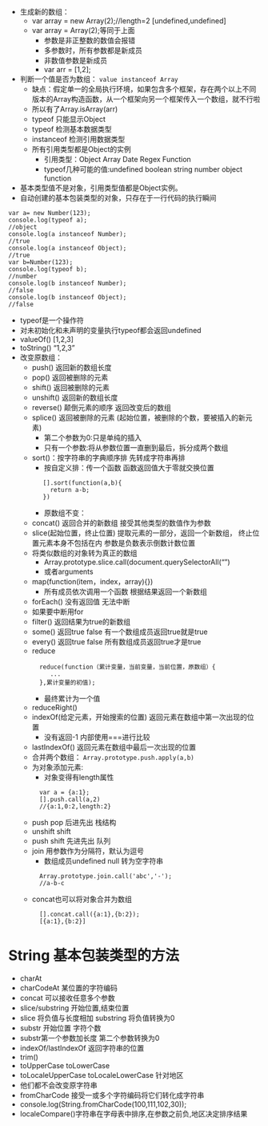 * 生成新的数组：
  * var array = new Array(2);//length=2 [undefined,undefined]
  * var array = Array(2);等同于上面
    * 参数是非正整数的数值会报错
    * 多参数时，所有参数都是新成员
    * 非数值参数是新成员
    * var arr = [1,2];
* 判断一个值是否为数组：
  ```value instanceof Array```
  * 缺点：假定单一的全局执行环境，如果包含多个框架，存在两个以上不同版本的Array构造函数，从一个框架向另一个框架传入一个数组，就不行啦 
  * 所以有了Array.isArray(arr)
  * typeof 只能显示Object
  * typeof 检测基本数据类型
  * instanceof 检测引用数据类型
  * 所有引用类型都是Object的实例
    * 引用类型：Object Array Date Regex Function 
    * typeof几种可能的值:undefined boolean string number object function
* 基本类型值不是对象，引用类型值都是Object实例。
* 自动创建的基本包装类型的对象，只存在于一行代码的执行瞬间
```
var a= new Number(123);
console.log(typeof a);
//object
console.log(a instanceof Number);
//true
console.log(a instanceof Object);
//true
var b=Number(123);
console.log(typeof b);
//number
console.log(b instanceof Number);
//false
console.log(b instanceof Object);
//false
```
* typeof是一个操作符
* 对未初始化和未声明的变量执行typeof都会返回undefined
* valueOf() [1,2,3] 
* toString() “1,2,3”  
* 改变原数组：
  * push() 返回新的数组长度 
  * pop() 返回被删除的元素
  * shift() 返回被删除的元素
  * unshift() 返回新的数组长度
  * reverse() 颠倒元素的顺序 返回改变后的数组
  * splice() 返回被删除的元素 (起始位置，被删除的个数，要被插入的新元素)
    * 第二个参数为0:只是单纯的插入 
    * 只有一个参数:将从参数位置一直删到最后，拆分成两个数组
  * sort()：按字符串的字典顺序排 先转成字符串再排
     * 按自定义排：传一个函数 函数返回值大于零就交换位置
     ```
        [].sort(function(a,b){
          return a-b;
        })
      ```
    * 原数组不变：
  * concat() 返回合并的新数组 接受其他类型的数值作为参数
  * slice(起始位置，终止位置) 提取元素的一部分，返回一个新数组， 终止位置元素本身不包括在内 参数是负数表示倒数计数位置
  * 将类似数组的对象转为真正的数组
    * Array.prototype.slice.call(document.querySelectorAll(“”)
    * 或者arguments
  * map(function(item，index，array){}) 
    * 所有成员依次调用一个函数 根据结果返回一个新数组
  * forEach() 没有返回值 无法中断 
  * 如果要中断用for
  * filter() 返回结果为true的新数组 
  * some() 返回true false 有一个数组成员返回true就是true 
  * every() 返回true false 所有数组成员返回true才是true
  * reduce
    ```
      reduce(function（累计变量，当前变量，当前位置，原数组）{
         ...
      },累计变量的初值);
    ```
    * 最终累计为一个值  
  * reduceRight() 
  * indexOf(给定元素，开始搜索的位置) 返回元素在数组中第一次出现的位置 
    * 没有返回-1 内部使用===进行比较
  * lastIndexOf() 返回元素在数组中最后一次出现的位置
  * 合并两个数组：
    ```Array.prototype.push.apply(a,b)```
  * 为对象添加元素:
    * 对象变得有length属性
    ```
      var a = {a:1};
      [].push.call(a,2)
      //{a:1,0:2,length:2}
    ```
  * push pop 后进先出 栈结构
  * unshift shift 
  * push shift 先进先出 队列
  * join 用参数作为分隔符，默认为逗号
    * 数组成员undefined null 转为空字符串
    ```
      Array.prototype.join.call('abc','-'); 
      //a-b-c
    ```
  * concat也可以将对象合并为数组
    ```
      [].concat.call({a:1},{b:2}); 
      [{a:1},{b:2}]
    ```
# String 基本包装类型的方法
* charAt
* charCodeAt 某位置的字符编码
* concat 可以接收任意多个参数
* slice/substring 开始位置,结束位置
 * slice 将负值与长度相加 substring 将负值转换为0
* substr 开始位置 字符个数  
 * substr第一个参数加长度 第二个参数转换为0
* indexOf/lastIndexOf 返回字符串的位置
* trim()
* toUpperCase toLowerCase 
* toLocaleUpperCase toLocaleLowerCase 针对地区
 * 他们都不会改变原字符串
* fromCharCode  接受一或多个字符编码将它们转化成字符串
* console.log(String.fromCharCode(100,111,102,30));
* localeCompare()字符串在字母表中排序,在参数之前负,地区决定排序结果
